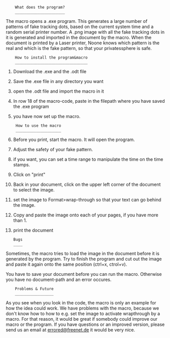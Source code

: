 		What does the program?
		______________________
The macro opens a .exe program. This generates a large number of patterns of fake tracking dots, based on the current system time and a random serial printer number.
A .png image with all the fake tracking dots in it is generated and imported in the document by the macro. When the document is printed by a Laser printer, Noone knows which pattern is the real and which 
is the fake pattern, so that your privatessphere is safe.


		How to install the program&macro
		________________________________
1. Download the .exe and the .odt file
2. Save the .exe file in any directory you want
3. open the .odt file and import the macro in it
4. In row 18 of the macro-code, paste in the filepath where you have saved the .exe program
5. you have now set up the macro.


		How to use the macro
		____________________

3. Before you print, start the macro. It will open the program.
4. Adjust the safety of your fake pattern.
5. if you want, you can set a time range to manipulate the time on the time stamps.
6. Click on "print"
7. Back in your document, click on the upper left corner of the document to select the image. 
8. set the image to Format>wrap-through so that your text can go behind the image.
9. Copy and paste the image onto each of your pages, if you have more than 1.
10. print the document

        
        Bugs
        ____
Sometimes, the macro tries to load the image in the document before it is generated by the program. Try to finish the program and cut out the image and paste it again onto the same position (ctrl+x, ctrol+v).

You have to save your document before you can run the macro. Otherwise you have no document-path and an error occures.

		Problems & Future
		_________________
As you see when you look in the code, the macro is only an example for how the idea could work.
We have problems with the macro, because we don't know how to how to e.g. set the image to activate wrapthrough by a macro.
For that reason, it would be great if somebody could improve our macro or the program. If you have questions or an improved version, please send us an email at errored@freenet.de
it would be very nice.
